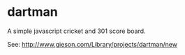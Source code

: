 # dartman
A simple javascript cricket and 301 score board. 

See:
http://www.gieson.com/Library/projects/dartman/new
